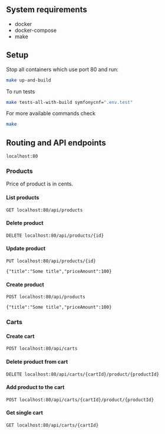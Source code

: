 ## System requirements

- docker
- docker-compose
- make

## Setup

Stop all containers which use port 80 and run:

```bash
make up-and-build
```

To run tests

```bash
make tests-all-with-build symfonycnf=".env.test"
```

For more available commands check

```bash
make
```

## Routing and API endpoints

```
localhost:80
```

### Products

Price of product is in cents.

#### List products

```
GET localhost:80/api/products
```

#### Delete product

```
DELETE localhost:80/api/products/{id}
```

#### Update product

```
PUT localhost:80/api/products/{id}
```

```http request
{"title":"Some title","priceAmount":100}
```

#### Create product

```
POST localhost:80/api/products
```

```http request
{"title":"Some title","priceAmount":100}
```

### Carts

#### Create cart

```
POST localhost:80/api/carts
```

#### Delete product from cart

```
DELETE localhost:80/api/carts/{cartId}/product/{productId}
```

#### Add product to the cart

```
POST localhost:80/api/carts/{cartId}/product/{productId}
```

#### Get single cart

```
GET localhost:80/api/carts/{cartId}
```